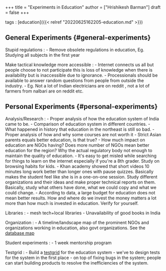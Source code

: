 +++
title = "Experiments in Education"
author = ["Hrishikesh Barman"]
draft = false
+++

tags
: [education]({{< relref "20220625162205-education.md" >}})


## General Experiments {#general-experiments}

Stupid regulations
: -   Remove obsolete regulations in education, Eg. Studying all subjects in the first year

Make tactical knowledge more accessible
: -   Internet connects us all but people choose to not participate this is loss of knowledge when there is availability but is inaccessible due to ignorance.
    -   Processionals should be available to answer random questions from people from outside the industry.
    -   Eg. Not a lot of Indian electricians are on reddit , not a lot of farmers from nalbari are on reddit etc.


## Personal Experiments {#personal-experiments}

Analysis/Research
: -   Proper analysis of how the education system of India came to be.
    -   Comparison of education system in different countries.
    -   What happened in history that education in the northeast is still so bad.
    -   Proper analysis of how and why some courses are not worth it
    -   Strict Asian parents equals better education, is that true?
    -   How much impact on education are NGOs having? Does more number of NGOs mean better education for the region? Why the actual regulatory body not enough to maintain the quality of education.
    -   It's easy to get misled while searching for things to learn on the internet especially if you're a 8th grader. Study on browsing habits for kids.
    -   Khan academy showed that short videos 10 minutes long work better than longer ones with pause quizzes. Basically makes the student feel like she is in a one-on-one session. Study different organizations and their ideas and make proper technical reports on them. Basically, study what others have done, what we could copy and what we could change.
    -   According to data, a large budget for education does not mean better results. How and where do we invest the money matters a lot more than how much is invested in education. Verify for yourself.

Libraries
: -   mesh tech+local libraries
    -   Unavailability of good books in India

Organization
: -   A timeline/landscape map of the prominent NGOs and organizations working in education, also govt organizations. See the [database map](https://drive.google.com/file/d/1RXOMBpMY6oNPqcHxDoi0jIeu3P1hwnfz/view?usp=sharing)

Student experiments
: -   1 week mentorship program

Testgrid
: -   Build a [testgrid](https://github.com/GoogleCloudPlatform/testgrid) for the education system
    -   we've to design tests for the system in the first place
    -   on top of fixing bugs in the system; people can start building products to resolve the inefficiencies of the system.
